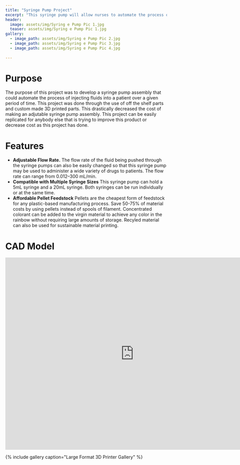 ```yaml
---
title: "Syringe Pump Project"
excerpt: "This syringe pump will allow nurses to automate the process of injecting fluids into patients. "
header:
  image: assets/img/Syring e Pump Pic 1.jpg
  teaser: assets/img/Syring e Pump Pic 1.jpg
gallery:
  - image_path: assets/img/Syring e Pump Pic 2.jpg
  - image_path: assets/img/Syring e Pump Pic 3.jpg
  - image_path: assets/img/Syring e Pump Pic 4.jpg
   
---
```


# Purpose

The purpose of this project was to develop a syringe pump assembly that could automate the process of injecting fluids into a patient over a given period of time. This project was done through the use of off the shelf parts and custom made 3D printed parts. This drastically decreased the cost of making an adjutable syringe pump assembly. This project can be easily replicated for anybody else that is trying to improve this product or decrease cost as this project has done. 

# Features

* **Adjustable Flow Rate.** The flow rate of the fluid being pushed through the syringe pumps can also be easily changed so that this syringe pump may be used to administer a wide variety of drugs to patients. The flow rate can range from 0.012–300 mL/min.
* **Compatible with Multiple Syringe Sizes** This syringe pump can hold a 5mL syringe and a 20mL syringe. Both syringes can be run individually or at the same time. 
* **Affordable Pellet Feedstock** Pellets are the cheapest form of feedstock for any plastic-based manufacturing process. Save 50-75% of material costs by using pellets instead of spools of filament. Concentrated colorant can be added to the virgin material to achieve any color in the rainbow without requiring large amounts of storage. Recyled material can also be used for sustainable material printing.

# CAD Model
<iframe src="https://myhub.autodesk360.com/ue2df0af5/shares/public/SH35dfcQT936092f0e437224cd558fdcdc2f?mode=embed" width="800" height="600" allowfullscreen="true" webkitallowfullscreen="true" mozallowfullscreen="true"  frameborder="0"></iframe>

{% include gallery caption="Large Format 3D Printer Gallery" %}
